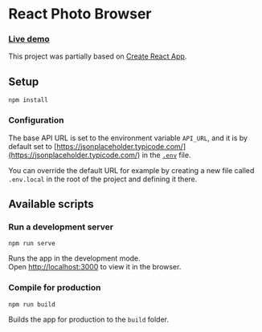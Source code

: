 # React Photo Browser

### [Live demo](https://janspa.github.io/react-photobrowser/)

This project was partially based on [Create React App](https://github.com/facebook/create-react-app).

## Setup

```
npm install
```

### Configuration
The base API URL is set to the environment variable `API_URL`, and it is by default set to [https://jsonplaceholder.typicode.com/](https://jsonplaceholder.typicode.com/) in the [`.env`](.env) file.

You can override the default URL for example by creating a new file called `.env.local` in the root of the project and defining it there.

## Available scripts

### Run a development server
```
npm run serve
```
Runs the app in the development mode.\
Open [http://localhost:3000](http://localhost:3000) to view it in the browser.

### Compile for production
```
npm run build
```
Builds the app for production to the `build` folder.

